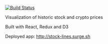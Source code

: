 
[![Build Status](https://travis-ci.org/jacobg1/data-playground.svg?branch=master)](https://travis-ci.org/jacobg1/data-playground.svg?branch=master)

Visualization of historic stock and crypto prices

Built with React, Redux and D3

Deployed app: http://stock-lines.surge.sh
